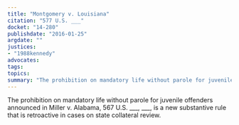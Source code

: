 ```yaml
---
title: "Montgomery v. Louisiana"
citation: "577 U.S. ___"
docket: "14-280"
publishdate: "2016-01-25"
argdate: ""
justices:
- "1988kennedy"
advocates:
tags:
topics:
summary: "The prohibition on mandatory life without parole for juvenile offenders announced in Miller v. Alabama, 567 U.S. ___, ___, is a new substantive rule that is retroactive in cases on state collateral review."
---
```

The prohibition on mandatory life without parole for juvenile offenders announced in Miller v. Alabama, 567 U.S. ___, ___, is a new substantive rule that is retroactive in cases on state collateral review.

